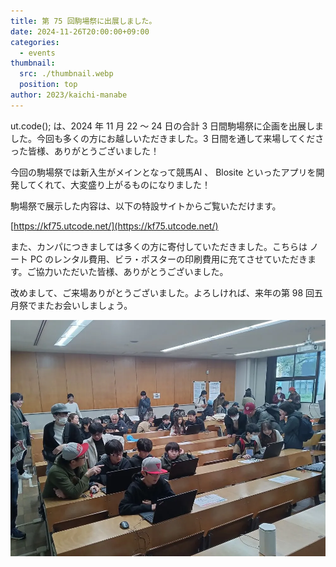 ```yaml
---
title: 第 75 回駒場祭に出展しました。
date: 2024-11-26T20:00:00+09:00
categories:
  - events
thumbnail:
  src: ./thumbnail.webp
  position: top
author: 2023/kaichi-manabe
---
```


ut.code(); は、2024 年 11 月 22 〜 24 日の合計 3 日間駒場祭に企画を出展しました。今回も多くの方にお越しいただきました。3 日間を通して来場してくださった皆様、ありがとうございました！

今回の駒場祭では新入生がメインとなって競馬AI 、 Blosite といったアプリを開発してくれて、大変盛り上がるものになりました！

駒場祭で展示した内容は、以下の特設サイトからご覧いただけます。

[https://kf75.utcode.net/](https://kf75.utcode.net/)

また、カンパにつきましては多くの方に寄付していただきました。こちらは ノート PC のレンタル費用、ビラ・ポスターの印刷費用に充てさせていただきます。ご協力いただいた皆様、ありがとうございました。

改めまして、ご来場ありがとうございました。よろしければ、来年の第 98 回五月祭でまたお会いしましょう。

![企画を体験している様子](./image1.webp)
